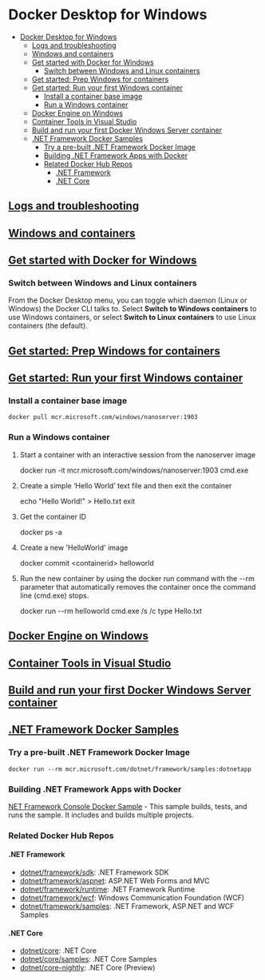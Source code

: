 # Docker Desktop for Windows

- [Docker Desktop for Windows](#docker-desktop-for-windows)
  - [Logs and troubleshooting](#logs-and-troubleshootinghttpsdocsdockercomdocker-for-windowstroubleshoot)
  - [Windows and containers](#windows-and-containershttpsdocsmicrosoftcomen-usvirtualizationwindowscontainersabout)
  - [Get started with Docker for Windows](#get-started-with-docker-for-windowshttpsdocsdockercomdocker-for-windows)
    - [Switch between Windows and Linux containers](#switch-between-windows-and-linux-containers)
  - [Get started: Prep Windows for containers](#get-started-prep-windows-for-containershttpsdocsmicrosoftcomen-usvirtualizationwindowscontainersquick-startset-up-environmenttabswindows-10-client)
  - [Get started: Run your first Windows container](#get-started-run-your-first-windows-containerhttpsdocsmicrosoftcomen-usvirtualizationwindowscontainersquick-startrun-your-first-container)
    - [Install a container base image](#install-a-container-base-image)
    - [Run a Windows container](#run-a-windows-container)
  - [Docker Engine on Windows](#docker-engine-on-windowshttpsdocsmicrosoftcomen-usvirtualizationwindowscontainersmanage-dockerconfigure-docker-daemon)
  - [Container Tools in Visual Studio](#container-tools-in-visual-studiohttpsdocsmicrosoftcomen-usvisualstudiocontainersoverviewviewvs-2019)
  - [Build and run your first Docker Windows Server container](#build-and-run-your-first-docker-windows-server-containerhttpswwwdockercomblogbuild-your-first-docker-windows-server-container)
  - [.NET Framework Docker Samples](#net-framework-docker-sampleshttpsgithubcommicrosoftdotnet-framework-dockerblobmastersamplesreadmemd)
    - [Try a pre-built .NET Framework Docker Image](#try-a-pre-built-net-framework-docker-image)
    - [Building .NET Framework Apps with Docker](#building-net-framework-apps-with-docker)
    - [Related Docker Hub Repos](#related-docker-hub-repos)
      - [.NET Framework](#net-framework)
      - [.NET Core](#net-core)

## [Logs and troubleshooting](https://docs.docker.com/docker-for-windows/troubleshoot/)

## [Windows and containers](https://docs.microsoft.com/en-us/virtualization/windowscontainers/about/)

## [Get started with Docker for Windows](https://docs.docker.com/docker-for-windows/)

### Switch between Windows and Linux containers

From the Docker Desktop menu, you can toggle which daemon (Linux or Windows) the Docker CLI talks to. Select **Switch to Windows containers** to use Windows containers, or select **Switch to Linux containers** to use Linux containers (the default).

## [Get started: Prep Windows for containers](https://docs.microsoft.com/en-us/virtualization/windowscontainers/quick-start/set-up-environment?tabs=Windows-10-Client)

## [Get started: Run your first Windows container](https://docs.microsoft.com/en-us/virtualization/windowscontainers/quick-start/run-your-first-container)

### Install a container base image

    docker pull mcr.microsoft.com/windows/nanoserver:1903

### Run a Windows container

1. Start a container with an interactive session from the nanoserver image

    docker run -it mcr.microsoft.com/windows/nanoserver:1903 cmd.exe

2. Create a simple ‘Hello World’ text file and then exit the container

    echo "Hello World!" > Hello.txt
    exit

3. Get the container ID

    docker ps -a

4. Create a new 'HelloWorld' image

    docker commit \<containerid\> helloworld

5. Run the new container by using the docker run command with the --rm parameter that automatically removes the container once the command line (cmd.exe) stops.

    docker run --rm helloworld cmd.exe /s /c type Hello.txt

## [Docker Engine on Windows](https://docs.microsoft.com/en-us/virtualization/windowscontainers/manage-docker/configure-docker-daemon)

## [Container Tools in Visual Studio](https://docs.microsoft.com/en-us/visualstudio/containers/overview?view=vs-2019)

## [Build and run your first Docker Windows Server container](https://www.docker.com/blog/build-your-first-docker-windows-server-container/)

## [.NET Framework Docker Samples](https://github.com/microsoft/dotnet-framework-docker/blob/master/samples/README.md)

### Try a pre-built .NET Framework Docker Image

    docker run --rm mcr.microsoft.com/dotnet/framework/samples:dotnetapp

### Building .NET Framework Apps with Docker

[NET Framework Console Docker Sample](https://github.com/microsoft/dotnet-framework-docker/blob/master/samples/dotnetapp/README.md) - This sample builds, tests, and runs the sample. It includes and builds multiple projects.

### Related Docker Hub Repos

#### .NET Framework

- [dotnet/framework/sdk](https://hub.docker.com/_/microsoft-dotnet-framework-sdk/): .NET Framework SDK
- [dotnet/framework/aspnet](https://hub.docker.com/_/microsoft-dotnet-framework-aspnet/): ASP.NET Web Forms and MVC
- [dotnet/framework/runtime](https://hub.docker.com/_/microsoft-dotnet-framework-runtime/): .NET Framework Runtime
- [dotnet/framework/wcf](https://hub.docker.com/_/microsoft-dotnet-framework-wcf/): Windows Communication Foundation (WCF)
- [dotnet/framework/samples](https://hub.docker.com/_/microsoft-dotnet-framework-samples/): .NET Framework, ASP.NET and WCF Samples

#### .NET Core

- [dotnet/core](https://hub.docker.com/_/microsoft-dotnet-core/): .NET Core
- [dotnet/core/samples](https://hub.docker.com/_/microsoft-dotnet-core-samples/): .NET Core Samples
- [dotnet/core-nightly](https://hub.docker.com/_/microsoft-dotnet-core-nightly/): .NET Core (Preview)
